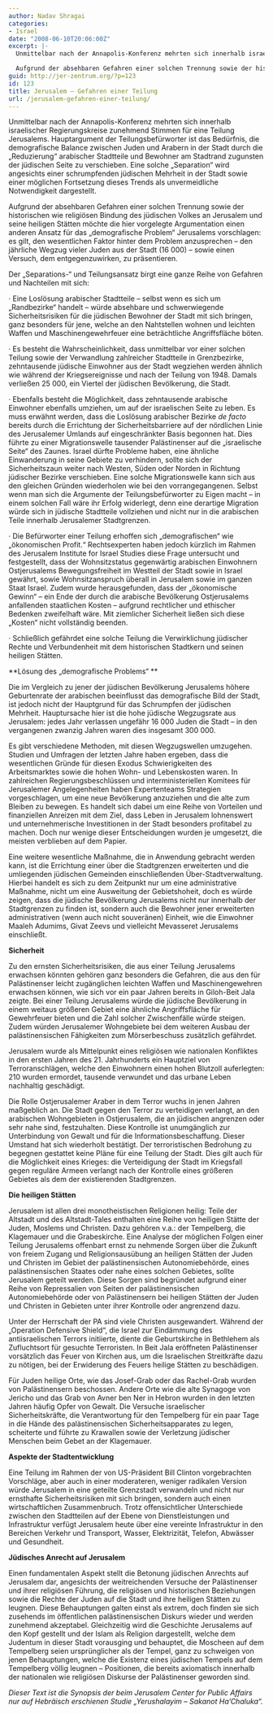```yaml
---
author: Nadav Shragai
categories:
- Israel
date: "2008-06-10T20:06:00Z"
excerpt: |-
  Unmittelbar nach der Annapolis-Konferenz mehrten sich innerhalb israelischer Regierungskreise zunehmend Stimmen für eine Teilung Jerusalems. Hauptargument der Teilungsbefürworter ist das Bedürfnis, die demografische Balance zwischen Juden und Arabern in der Stadt durch die „Reduzierung“ arabischer Stadtteile und Bewohner am Stadtrand zugunsten der jüdischen Seite zu verschieben. Eine solche „Separation“ wird angesichts einer schrumpfenden jüdischen Mehrheit in der Stadt sowie einer möglichen Fortsetzung dieses Trends als unvermeidliche Notwendigkeit dargestellt.

  Aufgrund der absehbaren Gefahren einer solchen Trennung sowie der historischen wie religiösen Bindung des jüdischen Volkes an Jerusalem und seine heiligen Stätten möchte die hier vorgelegte Argumentation einen anderen Ansatz für das „demografische Problem“ Jerusalems vorschlagen: es gilt, den wesentlichen Faktor hinter dem Problem anzusprechen – den jährliche Wegzug vieler Juden aus der Stadt (16 000) – sowie einen Versuch, dem entgegenzuwirken, zu präsentieren.
guid: http://jer-zentrum.org/?p=123
id: 123
title: Jerusalem – Gefahren einer Teilung
url: /jerusalem-gefahren-einer-teilung/
---
```



Unmittelbar nach der Annapolis-Konferenz mehrten sich innerhalb israelischer Regierungskreise zunehmend Stimmen für eine Teilung Jerusalems. Hauptargument der Teilungsbefürworter ist das Bedürfnis, die demografische Balance zwischen Juden und Arabern in der Stadt durch die „Reduzierung“ arabischer Stadtteile und Bewohner am Stadtrand zugunsten der jüdischen Seite zu verschieben. Eine solche „Separation“ wird angesichts einer schrumpfenden jüdischen Mehrheit in der Stadt sowie einer möglichen Fortsetzung dieses Trends als unvermeidliche Notwendigkeit dargestellt.

 

Aufgrund der absehbaren Gefahren einer solchen Trennung sowie der historischen wie religiösen Bindung des jüdischen Volkes an Jerusalem und seine heiligen Stätten möchte die hier vorgelegte Argumentation einen anderen Ansatz für das „demografische Problem“ Jerusalems vorschlagen: es gilt, den wesentlichen Faktor hinter dem Problem anzusprechen – den jährliche Wegzug vieler Juden aus der Stadt (16 000) – sowie einen Versuch, dem entgegenzuwirken, zu präsentieren.

 

Der „Separations-“ und Teilungsansatz birgt eine ganze Reihe von Gefahren und Nachteilen mit sich:

 

· Eine Loslösung arabischer Stadtteile – selbst wenn es sich um „Randbezirke“ handelt – würde absehbare und schwerwiegende Sicherheitsrisiken für die jüdischen Bewohner der Stadt mit sich bringen, ganz besonders für jene, welche an den Nahtstellen wohnen und leichten Waffen und Maschinengewehrfeuer eine beträchtliche Angriffsfläche böten.

 

· Es besteht die Wahrscheinlichkeit, dass unmittelbar vor einer solchen Teilung sowie der Verwandlung zahlreicher Stadtteile in Grenzbezirke, zehntausende jüdische Einwohner aus der Stadt wegziehen werden ähnlich wie während der Kriegsereignisse und nach der Teilung von 1948. Damals verließen 25 000, ein Viertel der jüdischen Bevölkerung, die Stadt.

 

· Ebenfalls besteht die Möglichkeit, dass zehntausende arabische Einwohner ebenfalls umziehen, um auf der israelischen Seite zu leben. Es muss erwähnt werden, dass die Loslösung arabischer Bezirke *de facto* bereits durch die Errichtung der Sicherheitsbarriere auf der nördlichen Linie des Jerusalemer Umlands auf eingeschränkter Basis begonnen hat. Dies führte zu einer Migrationswelle tausender Palästinenser auf die „israelische Seite“ des Zaunes. Israel dürfte Probleme haben, eine ähnliche Einwanderung in seine Gebiete zu verhindern, sollte sich der Sicherheitszaun weiter nach Westen, Süden oder Norden in Richtung jüdischer Bezirke verschieben. Eine solche Migrationswelle kann sich aus den gleichen Gründen wiederholen wie bei den vorrangegangenen. Selbst wenn man sich die Argumente der Teilungsbefürworter zu Eigen macht – in einem solchen Fall wäre ihr Erfolg widerlegt, denn eine derartige Migration würde sich in jüdische Stadtteile vollziehen und nicht nur in die arabischen Teile innerhalb Jerusalemer Stadtgrenzen.

 

· Die Befürworter einer Teilung erhoffen sich „demografischen“ wie „ökonomischen Profit.“ Rechtsexperten haben jedoch kürzlich im Rahmen des Jerusalem Institute for Israel Studies diese Frage untersucht und festgestellt, dass der Wohnsitzstatus gegenwärtig arabischen Einwohnern Ostjerusalems Bewegungsfreiheit im Westteil der Stadt sowie in Israel gewährt, sowie Wohnsitzanspruch überall in Jerusalem sowie im ganzen Staat Israel. Zudem wurde herausgefunden, dass der „ökonomische Gewinn“ – ein Ende der durch die arabische Bevölkerung Ostjerusalems anfallenden staatlichen Kosten – aufgrund rechtlicher und ethischer Bedenken zweifelhaft wäre. Mit ziemlicher Sicherheit ließen sich diese „Kosten“ nicht vollständig beenden.

 

· Schließlich gefährdet eine solche Teilung die Verwirklichung jüdischer Rechte und Verbundenheit mit dem historischen Stadtkern und seinen heiligen Stätten.

 

 

 

**Lösung des „demografische Problems“ **



Die im Vergleich zu jener der jüdischen Bevölkerung Jerusalems höhere Geburtenrate der arabischen beeinflusst das demografische Bild der Stadt, ist jedoch nicht der Hauptgrund für das Schrumpfen der jüdischen Mehrheit. Hauptursache hier ist die hohe jüdische Wegzugsrate aus Jerusalem: jedes Jahr verlassen ungefähr 16 000 Juden die Stadt – in den vergangenen zwanzig Jahren waren dies insgesamt 300 000.

 

Es gibt verschiedene Methoden, mit diesen Wegzugswellen umzugehen. Studien und Umfragen der letzten Jahre haben ergeben, dass die wesentlichen Gründe für diesen Exodus Schwierigkeiten des Arbeitsmarktes sowie die hohen Wohn- und Lebenskosten waren. In zahlreichen Regierungsbeschlüssen und interministeriellen Komitees für Jerusalemer Angelegenheiten haben Expertenteams Strategien vorgeschlagen, um eine neue Bevölkerung anzuziehen und die alte zum Bleiben zu bewegen. Es handelt sich dabei um eine Reihe von Vorteilen und finanziellen Anreizen mit dem Ziel, dass Leben in Jerusalem lohnenswert und unternehmerische Investitionen in der Stadt besonders profitabel zu machen. Doch nur wenige dieser Entscheidungen wurden je umgesetzt, die meisten verblieben auf dem Papier.

 

Eine weitere wesentliche Maßnahme, die in Anwendung gebracht werden kann, ist die Errichtung einer über die Stadtgrenzen erweiterten und die umliegenden jüdischen Gemeinden einschließenden Über-Stadtverwaltung. Hierbei handelt es sich zu dem Zeitpunkt nur um eine administrative Maßnahme, nicht um eine Ausweitung der Gebietshoheit, doch es würde zeigen, dass die jüdische Bevölkerung Jerusalems nicht nur innerhalb der Stadtgrenzen zu finden ist, sondern auch die Bewohner jener erweiterten administrativen (wenn auch nicht souveränen) Einheit, wie die Einwohner Maaleh Adumims, Givat Zeevs und vielleicht Mevasseret Jerusalems einschließt.

 

**Sicherheit**

 

Zu den ernsten Sicherheitsrisiken, die aus einer Teilung Jerusalems erwachsen könnten gehören ganz besonders die Gefahren, die aus den für Palästinenser leicht zugänglichen leichten Waffen und Maschinengewehren erwachsen können, wie sich vor ein paar Jahren bereits in Giloh-Beit Jala zeigte. Bei einer Teilung Jerusalems würde die jüdische Bevölkerung in einem weitaus größeren Gebiet eine ähnliche Angriffsfläche für Gewehrfeuer bieten und die Zahl solcher Zwischenfälle würde steigen. Zudem würden Jerusalemer Wohngebiete bei dem weiteren Ausbau der palästinensischen Fähigkeiten zum Mörserbeschuss zusätzlich gefährdet.

 

Jerusalem wurde als Mittelpunkt eines religiösen wie nationalen Konfliktes in den ersten Jahren des 21. Jahrhunderts ein Hauptziel von Terroranschlägen, welche den Einwohnern einen hohen Blutzoll auferlegten: 210 wurden ermordet, tausende verwundet und das urbane Leben nachhaltig geschädigt.

 

Die Rolle Ostjerusalemer Araber in dem Terror wuchs in jenen Jahren maßgeblich an. Die Stadt gegen den Terror zu verteidigen verlangt, an den arabischen Wohngebieten in Ostjerusalem, die an jüdischen angrenzen oder sehr nahe sind, festzuhalten. Diese Kontrolle ist unumgänglich zur Unterbindung von Gewalt und für die Informationsbeschaffung. Dieser Umstand hat sich wiederholt bestätigt. Der terroristischen Bedrohung zu begegnen gestattet keine Pläne für eine Teilung der Stadt. Dies gilt auch für die Möglichkeit eines Krieges: die Verteidigung der Stadt im Kriegsfall gegen reguläre Armeen verlangt nach der Kontrolle eines größeren Gebietes als dem der existierenden Stadtgrenzen.

 

 

**Die heiligen Stätten**



Jerusalem ist allen drei monotheistischen Religionen heilig: Teile der Altstadt und des Altstadt-Tales enthalten eine Reihe von heiligen Stätte der Juden, Moslems und Christen. Dazu gehören v.a.: der Tempelberg, die Klagemauer und die Grabeskirche. Eine Analyse der möglichen Folgen einer Teilung Jerusalems offenbart ernst zu nehmende Sorgen über die Zukunft von freiem Zugang und Religionsausübung an heiligen Stätten der Juden und Christen im Gebiet der palästinensischen Autonomiebehörde, eines palästinensischen Staates oder nahe eines solchen Gebietes, sollte Jerusalem geteilt werden. Diese Sorgen sind begründet aufgrund einer Reihe von Repressalien von Seiten der palästinensischen Autonomiebehörde oder von Palästinensern bei heiligen Stätten der Juden und Christen in Gebieten unter ihrer Kontrolle oder angrenzend dazu.

 

Unter der Herrschaft der PA sind viele Christen ausgewandert. Während der „Operation Defensive Shield“, die Israel zur Eindämmung des antiisraelischen Terrors initiierte, diente die Geburtskirche in Bethlehem als Zufluchtsort für gesuchte Terroristen. In Beit Jala eröffneten Palästinenser vorsätzlich das Feuer von Kirchen aus, um die Israelischen Streitkräfte dazu zu nötigen, bei der Erwiderung des Feuers heilige Stätten zu beschädigen.

 

Für Juden heilige Orte, wie das Josef-Grab oder das Rachel-Grab wurden von Palästinensern beschossen. Andere Orte wie die alte Synagoge von Jericho und das Grab von Avner ben Ner in Hebron wurden in den letzten Jahren häufig Opfer von Gewalt. Die Versuche israelischer Sicherheitskräfte, die Verantwortung für den Tempelberg für ein paar Tage in die Hände des palästinensischen Sicherheitsapparates zu legen, scheiterte und führte zu Krawallen sowie der Verletzung jüdischer Menschen beim Gebet an der Klagemauer.

 

**Aspekte der Stadtentwicklung**

 

Eine Teilung im Rahmen der von US-Präsident Bill Clinton vorgebrachten Vorschläge, aber auch in einer moderateren, weniger radikalen Version würde Jerusalem in eine geteilte Grenzstadt verwandeln und nicht nur ernsthafte Sicherheitsrisiken mit sich bringen, sondern auch einen wirtschaftlichen Zusammenbruch. Trotz offensichtlicher Unterschiede zwischen den Stadtteilen auf der Ebene von Dienstleistungen und Infrastruktur verfügt Jerusalem heute über eine vereinte Infrastruktur in den Bereichen Verkehr und Transport, Wasser, Elektrizität, Telefon, Abwässer und Gesundheit.

 

**Jüdisches Anrecht auf Jerusalem**



Einen fundamentalen Aspekt stellt die Betonung jüdischen Anrechts auf Jerusalem dar, angesichts der weitreichenden Versuche der Palästinenser und ihrer religiösen Führung, die religiösen und historischen Beziehungen sowie die Rechte der Juden auf die Stadt und ihre heiligen Stätten zu leugnen. Diese Behauptungen galten einst als extrem, doch finden sie sich zusehends im öffentlichen palästinensischen Diskurs wieder und werden zunehmend akzeptabel. Gleichzeitig wird die Geschichte Jerusalems auf den Kopf gestellt und der Islam als Religion dargestellt, welche dem Judentum in dieser Stadt vorausging und behauptet, die Moscheen auf dem Tempelberg seien ursprünglicher als der Tempel, ganz zu schweigen von jenen Behauptungen, welche die Existenz eines jüdischen Tempels auf dem Tempelberg völlig leugnen – Positionen, die bereits axiomatisch innerhalb der nationalen wie religiösen Diskurse der Palästinenser geworden sind.

 

 

*Dieser Text ist die Synopsis der beim Jerusalem Center for Public Affairs nur auf Hebräisch erschienen Studie „Yerushalayim – Sakanot Ha’Chaluka“.*
